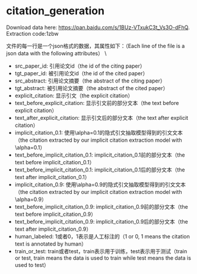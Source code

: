 # citation_generation
Download data here: https://pan.baidu.com/s/1BUz-VTxukC3t_Vs3O-dFhQ. Extraction code:1zbw

文件的每一行是一个json格式的数据，其属性如下：（Each line of the file is a json data with the following attributes） \\
+ src_paper_id: 引用论文id（the id of the citing paper）
+ tgt_paper_id: 被引用论文id（the id of the cited paper）
+ src_abstract: 引用论文摘要（the abstract of the citing paper）
+ tgt_abstract: 被引用论文摘要（the abstract of the cited paper）
+ explicit_citation: 显示引文（the explicit citation）
+ text_before_explicit_citation: 显示引文前的部分文本（the text before explicit citation）
+ text_after_explicit_citation: 显示引文后的部分文本（the text after explicit citation）
+ implicit_citation_0.1: 使用\alpha=0.1的隐式引文抽取模型得到的引文文本（the citation extracted by our implicit citation extraction model with \alpha=0.1）
+ text_before_implicit_citation_0.1: implicit_citation_0.1前的部分文本（the text before implicit_citation_0.1）
+ text_before_implicit_citation_0.1: implicit_citation_0.1后的部分文本（the text after implicit_citation_0.1）
+ implicit_citation_0.9: 使用\alpha=0.9的隐式引文抽取模型得到的引文文本（the citation extracted by our implicit citation extraction model with \alpha=0.9）
+ text_before_implicit_citation_0.9: implicit_citation_0.9前的部分文本（the text before implicit_citation_0.9）
+ text_before_implicit_citation_0.9: implicit_citation_0.9后的部分文本（the text after implicit_citation_0.9）
+ human_labeled: 1或者0，1表示是人工标注的（1 or 0, 1 means the citation text is annotated by human）
+ train_or_test: train或者test，train表示用于训练，test表示用于测试（train or test, train means the data is used to train while test means the data is used to test）
